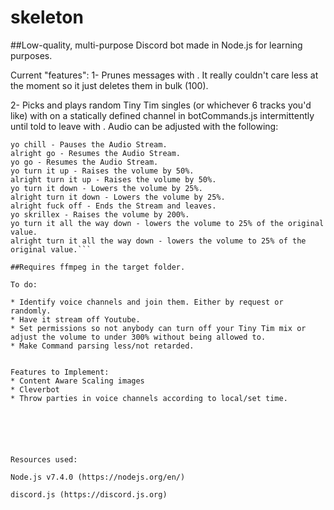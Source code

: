 # skeleton
##Low-quality, multi-purpose Discord bot made in Node.js for learning purposes.

Current "features":
1- Prunes messages with <yo clean>. It really couldn't care less at the moment so it just deletes them in bulk (100). 

2- Picks and plays random Tiny Tim singles (or whichever 6 tracks you'd like) with
<yo play> on a statically defined channel in botCommands.js 
intermittently until told to leave with <alright fuck off>.
Audio can be adjusted with the following:

```yo hold up - Pauses the Audio Stream.
yo chill - Pauses the Audio Stream.
alright go - Resumes the Audio Stream.
yo go - Resumes the Audio Stream.
yo turn it up - Raises the volume by 50%.
alright turn it up - Raises the volume by 50%.
yo turn it down - Lowers the volume by 25%.
alright turn it down - Lowers the volume by 25%.
alright fuck off - Ends the Stream and leaves.
yo skrillex - Raises the volume by 200%.
yo turn it all the way down - lowers the volume to 25% of the original value.
alright turn it all the way down - lowers the volume to 25% of the original value.```

##Requires ffmpeg in the target folder.

To do: 

* Identify voice channels and join them. Either by request or randomly.
* Have it stream off Youtube.
* Set permissions so not anybody can turn off your Tiny Tim mix or adjust the volume to under 300% without being allowed to.
* Make Command parsing less/not retarded.


Features to Implement:
* Content Aware Scaling images
* Cleverbot 
* Throw parties in voice channels according to local/set time.






Resources used:

Node.js v7.4.0 (https://nodejs.org/en/)

discord.js (https://discord.js.org)

